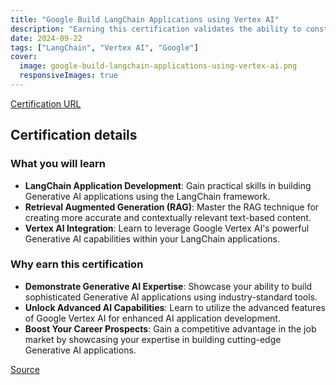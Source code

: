 ```yaml
---
title: "Google Build LangChain Applications using Vertex AI"
description: "Earning this certification validates the ability to construct Generative AI applications using LangChain and the Retrieval Augmented Generation (RAG) technique for text-based content, leveraging the powerful Generative AI capabilities offered by Google Cloud's Vertex AI platform."
date: 2024-09-22
tags: ["LangChain", "Vertex AI", "Google"]
cover:
  image: google-build-langchain-applications-using-vertex-ai.png
  responsiveImages: true
---
```


[Certification URL](https://www.credly.com/badges/a11937dc-e33b-4595-837e-2ae74f9c20a1/public_url)

## Certification details

### What you will learn

- **LangChain Application Development**: Gain practical skills in building Generative AI applications using the LangChain framework.
- **Retrieval Augmented Generation (RAG)**: Master the RAG technique for creating more accurate and contextually relevant text-based content.
- **Vertex AI Integration**: Learn to leverage Google Vertex AI's powerful Generative AI capabilities within your LangChain applications.

### Why earn this certification

- **Demonstrate Generative AI Expertise**: Showcase your ability to build sophisticated Generative AI applications using industry-standard tools.
- **Unlock Advanced AI Capabilities**: Learn to utilize the advanced features of Google Vertex AI for enhanced AI application development.
- **Boost Your Career Prospects**: Gain a competitive advantage in the job market by showcasing your expertise in building cutting-edge Generative AI applications.

[Source](https://www.credly.com/badges/a11937dc-e33b-4595-837e-2ae74f9c20a1/public_url)

